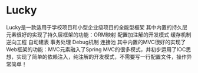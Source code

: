 # Lucky
Lucky是一款适用于学校项目和小型企业级项目的全能型框架
其中内置的持久层元素很好的实现了持久层框架的功能：ORM映射 配置加注解的开发模式 缓存机制 逆向工程 自动建表 事务处理 Debug机制 连接池
其中内置的MVC很好的实现了Web框架的功能：MVC元素融入了Spring MVC的很多模式，并初步运用了IOC思想，实现了简单的依赖注入，纯注解的开发模式，不需要写一行配置文件，操作异常简单！
